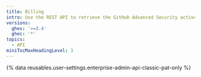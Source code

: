 ```yaml
---
title: Billing
intro: Use the REST API to retrieve the GitHub Advanced Security active committers for an enterprise per repository.
versions:
  ghes: '>=3.4'
  ghec: '*'
topics:
  - API
miniTocMaxHeadingLevel: 3
---
```


{% data reusables.user-settings.enterprise-admin-api-classic-pat-only %}
